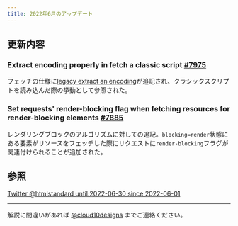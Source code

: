 ```yaml
---
title: 2022年6月のアップデート
---
```


## 更新内容

### Extract encoding properly in fetch a classic script [#7975](https://github.com/whatwg/html/pull/7975)

フェッチの仕様に[legacy extract an encoding](https://fetch.spec.whatwg.org/#legacy-extract-an-encoding)が追記され、クラシックスクリプトを読み込んだ際の挙動として参照された。

### Set requests' render-blocking flag when fetching resources for render-blocking elements [#7885](https://github.com/whatwg/html/pull/7885)

レンダリングブロックのアルゴリズムに対しての追記。`blocking=render`状態にある要素がリソースをフェッチした際にリクエストに`render-blocking`フラグが関連付けられることが追加された。

## 参照

[Twitter @htmlstandard until:2022-06-30 since:2022-06-01](<https://twitter.com/search?q=(from%3Ahtmlstandard)%20until%3A2022-06-30%20since%3A2022-06-01&f=live>)

---

解説に間違いがあれば [@cloud10designs](https://twitter.com/cloud10designs) までご連絡ください。
